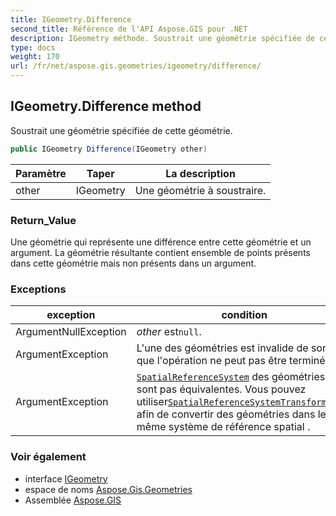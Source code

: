 ```yaml
---
title: IGeometry.Difference
second_title: Référence de l'API Aspose.GIS pour .NET
description: IGeometry méthode. Soustrait une géométrie spécifiée de cette géométrie.
type: docs
weight: 170
url: /fr/net/aspose.gis.geometries/igeometry/difference/
---
```

## IGeometry.Difference method

Soustrait une géométrie spécifiée de cette géométrie.

```csharp
public IGeometry Difference(IGeometry other)
```

| Paramètre | Taper | La description |
| --- | --- | --- |
| other | IGeometry | Une géométrie à soustraire. |

### Return_Value

Une géométrie qui représente une différence entre cette géométrie et un argument. La géométrie résultante contient ensemble de points présents dans cette géométrie mais non présents dans un argument.

### Exceptions

| exception | condition |
| --- | --- |
| ArgumentNullException | *other* est`null`. |
| ArgumentException | L'une des géométries est invalide de sorte que l'opération ne peut pas être terminée. |
| ArgumentException | [`SpatialReferenceSystem`](../spatialreferencesystem/) des géométries ne sont pas équivalentes. Vous pouvez utiliser[`SpatialReferenceSystemTransformation`](../../../aspose.gis.spatialreferencing/spatialreferencesystemtransformation/) afin de convertir des géométries dans le même système de référence spatial . |

### Voir également

* interface [IGeometry](../)
* espace de noms [Aspose.Gis.Geometries](../../igeometry/)
* Assemblée [Aspose.GIS](../../../)


